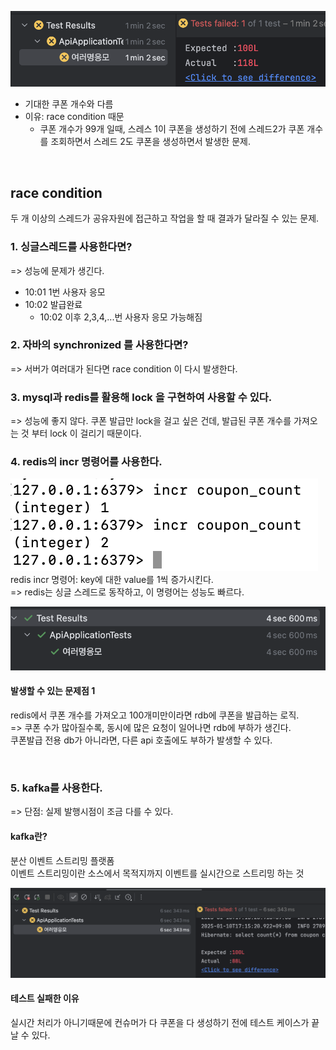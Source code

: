 ![img.png](img.png)
- 기대한 쿠폰 개수와 다름
- 이유: race condition 때문
  - 쿠폰 개수가 99개 일때, 스레스 1이 쿠폰을 생성하기 전에 스레드2가 쿠폰 개수를 조회하면서 스레드 2도 쿠폰을 생성하면서 발생한 문제. 

<br>

## race condition
 두 개 이상의 스레드가 공유자원에 접근하고 작업을 할 때 결과가 달라질 수 있는 문제.

### 1. 싱글스레드를 사용한다면?
=> 성능에 문제가 생긴다. 
- 10:01 1번 사용자 응모 
- 10:02 발급완료
  - 10:02 이후 2,3,4,...번 사용자 응모 가능해짐

### 2. 자바의 synchronized 를 사용한다면?
=> 서버가 여러대가 된다면 race condition 이 다시 발생한다.

### 3. mysql과 redis를 활용해 lock 을 구현하여 사용할 수 있다.
=> 성능에 좋지 않다. 쿠폰 발급만 lock을 걸고 싶은 건데, 발급된 쿠폰 개수를 가져오는 것 부터 lock 이 걸리기 때문이다.

### 4. redis의 incr 명령어를 사용한다.
![img_1.png](img_1.png)
redis incr 명령어: key에 대한 value를 1씩 증가시킨다.   
=> redis는 싱글 스레드로 동작하고, 이 명령어는 성능도 빠르다.

![img_2.png](img_2.png)

#### 발생할 수 있는 문제점 1   
redis에서 쿠폰 개수를 가져오고 100개미만이라면 rdb에 쿠폰을 발급하는 로직.   
=> 쿠폰 수가 많아질수록, 동시에 많은 요청이 일어나면 rdb에 부하가 생긴다.   
쿠폰발급 전용 db가 아니라면, 다른 api 호출에도 부하가 발생할 수 있다.

<br>

### 5. kafka를 사용한다.
=> 단점: 실제 발행시점이 조금 다를 수 있다.

#### kafka란?
분산 이벤트 스트리밍 플랫폼  
이벤트 스트리밍이란 소스에서 목적지까지 이벤트를 실시간으로 스트리밍 하는 것   

![img_3.png](img_3.png)
#### 테스트 실패한 이유 
실시간 처리가 아니기때문에 컨슈머가 다 쿠폰을 다 생성하기 전에 테스트 케이스가 끝날 수 있다. 


